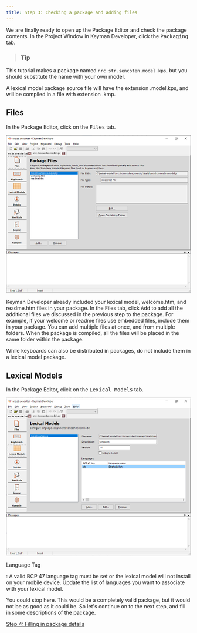 ```yaml
---
title: Step 3: Checking a package and adding files
---
```


We are finally ready to open up the Package Editor and check the package
contents. In the Project Window in Keyman Developer, click the
<kbd>Packaging</kbd> tab.

> ### Tip
This tutorial makes a package named `nrc.str.sencoten.model.kps`, but
you should substitute the name with your own model.

A lexical model package source file will have the extension .model.kps,
and will be compiled in a file with extension .kmp.

## Files

In the Package Editor, click on the <kbd>Files</kbd>
tab.

![Lexical Model Package Files](/cdn/dev/img/developer/120/lm/tutorial_distribute_model_3_files.png)

Keyman Developer already included your lexical model, welcome.htm, and
readme.htm files in your package. In the Files tab, click
<kbd>Add</kbd> to add all the additional files we
discussed in the previous step to the package. For example, if your
welcome or readme files use embedded files, include them in your
package. You can add multiple files at once, and from multiple folders.
When the package is compiled, all the files will be placed in the same
folder within the package.

While keyboards can also be distributed in packages, do not include them
in a lexical model package.

## Lexical Models

In the Package Editor, click on the <kbd>Lexical Models</kbd> tab.

![Lexical Model Info](/cdn/dev/img/developer/120/lm/tutorial_distribute_model_3.png)

Language Tag

:   A valid BCP 47 language tag must be set or the lexical model will
    not install on your mobile device. Update the list of languages you
    want to associate with your lexical model.

You could stop here. This would be a completely valid package, but it
would not be as good as it could be. So let's continue on to the next
step, and fill in some descriptions of the package.

[Step 4: Filling in package details](step-4)